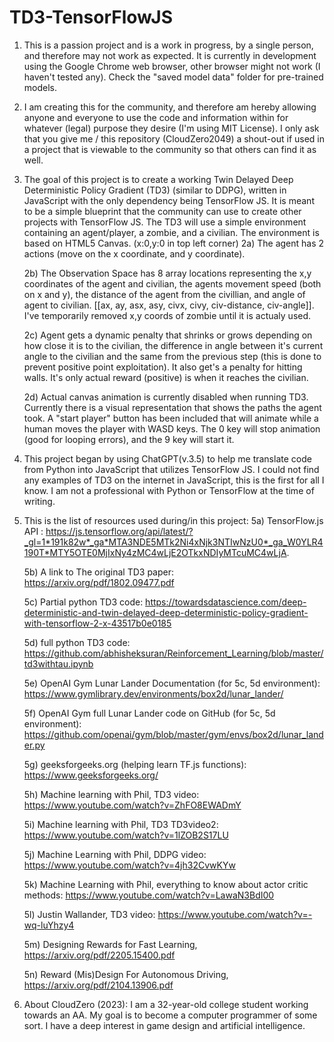 # TD3-TensorFlowJS
1) This is a passion project and is a work in progress, by a single person, and therefore may not work as expected. It is currently in development using the Google Chrome web browser, other browser might not work (I haven't tested any). Check the "saved model data" folder for pre-trained models.

2) I am creating this for the community, and therefore am hereby allowing anyone and everyone to use the code and information within for whatever (legal) purpose they desire (I'm using MIT License). I only ask that you give me / this repository (CloudZero2049) a shout-out if used in a project that is viewable to the community so that others can find it as well.

3) The goal of this project is to create a working Twin Delayed Deep Deterministic Policy Gradient (TD3) (similar to DDPG), written in JavaScript with the only dependency being TensorFlow JS. It is meant to be a simple blueprint that the community can use to create other projects with TensorFlow JS. The TD3 will use a simple environment containing an agent/player, a zombie, and a civilian. The environment is based on HTML5 Canvas. (x:0,y:0 in top left corner)
	2a) The agent has 2 actions (move on the x coordinate, and y coordinate).

	2b) The Observation Space has 8 array locations representing the x,y coordinates of the agent and civilian, the agents movement speed (both on x and y), the distance of the agent from the civillian, and angle of agent to civilian. [[ax, ay, asx, asy, civx, civy, civ-distance, civ-angle]]. I've temporarily removed x,y coords of zombie until it is actualy used.

	2c) Agent gets a dynamic penalty that shrinks or grows depending on how close it is to the civilian, the difference in angle between it's current angle to the civilian and the same from the previous step (this is done to prevent positive point exploitation). It also get's a penalty for hitting walls. It's only actual reward (positive) is when it reaches the civilian.

	2d) Actual canvas animation is currently disabled when running TD3. Currently there is a visual representation that shows the paths the agent took. A "start player" button has been included that will animate while a human moves the player with WASD keys. The 0 key will stop animation (good for looping errors), and the 9 key will start it.


4) This project began by using ChatGPT(v.3.5) to help me translate code from Python into JavaScript that utilizes TensorFlow JS. I could not find any examples of TD3 on the internet in JavaScript, this is the first for all I know. I am not a professional with Python or TensorFlow at the time of writing.

5) This is the list of resources used during/in this project: 
	5a) TensorFlow.js API : https://js.tensorflow.org/api/latest/?_gl=1*191k82w*_ga*MTA3NDE5MTk2Ni4xNjk3NTIwNzU0*_ga_W0YLR4190T*MTY5OTE0MjIxNy4zMC4wLjE2OTkxNDIyMTcuMC4wLjA.

	5b) A link to The original TD3 paper: https://arxiv.org/pdf/1802.09477.pdf

	5c) Partial python TD3 code: https://towardsdatascience.com/deep-deterministic-and-twin-delayed-deep-deterministic-policy-gradient-with-tensorflow-2-x-43517b0e0185

	5d) full python TD3 code: https://github.com/abhisheksuran/Reinforcement_Learning/blob/master/td3withtau.ipynb

 	5e) OpenAI Gym Lunar Lander Documentation (for 5c, 5d environment): https://www.gymlibrary.dev/environments/box2d/lunar_lander/

   	5f) OpenAI Gym full Lunar Lander code on GitHub (for 5c, 5d environment): https://github.com/openai/gym/blob/master/gym/envs/box2d/lunar_lander.py

	5g) geeksforgeeks.org (helping learn TF.js functions): https://www.geeksforgeeks.org/

	5h) Machine learning with Phil, TD3 video: https://www.youtube.com/watch?v=ZhFO8EWADmY

	5i) Machine learning with Phil, TD3 TD3video2: https://www.youtube.com/watch?v=1lZOB2S17LU

	5j) Machine Learning with Phil, DDPG video: https://www.youtube.com/watch?v=4jh32CvwKYw

	5k) Machine Learning with Phil, everything to know about actor critic methods: https://www.youtube.com/watch?v=LawaN3BdI00

	5l) Justin Wallander, TD3 video: https://www.youtube.com/watch?v=-wq-luYhzy4

 	5m) Designing Rewards for Fast Learning, https://arxiv.org/pdf/2205.15400.pdf

   	5n) Reward (Mis)Design For Autonomous Driving, https://arxiv.org/pdf/2104.13906.pdf

7) About CloudZero (2023): I am a 32-year-old college student working towards an AA. My goal is to become a computer programmer of some sort. I have a deep interest in game design and artificial intelligence.
